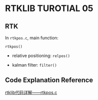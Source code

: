 # RTKLIB TUROTIAL 05

## RTK

In `rtkpos.c`, main function:

```
rtkpos()
```

* relative positioning: `relpos()`

* kalman filter: `filter()`


## Code Explanation Reference

[rtklib代码详解——rtkpos.c](https://www.cnblogs.com/bokeyuan-dlam/articles/14419070.html)
